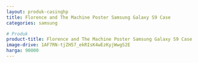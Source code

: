 ```yaml
---
layout: produk-casinghp
title: Florence and The Machine Poster Samsung Galaxy S9 Case
categories: samsung

# Produk
product-title: Florence and The Machine Poster Samsung Galaxy S9 Case
image-drive: 1AF7RN-tjZH57_ekRIsK4wEzKyjWwgS2E
harga: 90000
---
```

